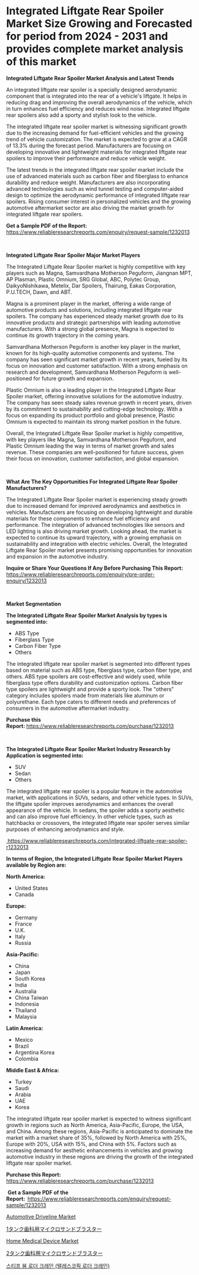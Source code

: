 <p><h1>Integrated Liftgate Rear Spoiler Market Size Growing and Forecasted for period from 2024 - 2031 and provides complete market analysis of this market</h1></p><p><strong>Integrated Liftgate Rear Spoiler Market Analysis and Latest Trends</strong></p>
<p><p>An integrated liftgate rear spoiler is a specially designed aerodynamic component that is integrated into the rear of a vehicle's liftgate. It helps in reducing drag and improving the overall aerodynamics of the vehicle, which in turn enhances fuel efficiency and reduces wind noise. Integrated liftgate rear spoilers also add a sporty and stylish look to the vehicle.</p><p>The integrated liftgate rear spoiler market is witnessing significant growth due to the increasing demand for fuel-efficient vehicles and the growing trend of vehicle customization. The market is expected to grow at a CAGR of 13.3% during the forecast period. Manufacturers are focusing on developing innovative and lightweight materials for integrated liftgate rear spoilers to improve their performance and reduce vehicle weight.</p><p>The latest trends in the integrated liftgate rear spoiler market include the use of advanced materials such as carbon fiber and fiberglass to enhance durability and reduce weight. Manufacturers are also incorporating advanced technologies such as wind tunnel testing and computer-aided design to optimize the aerodynamic performance of integrated liftgate rear spoilers. Rising consumer interest in personalized vehicles and the growing automotive aftermarket sector are also driving the market growth for integrated liftgate rear spoilers.</p></p>
<p><strong>Get a Sample PDF of the Report:&nbsp;</strong> <a href="https://www.reliableresearchreports.com/enquiry/request-sample/1232013">https://www.reliableresearchreports.com/enquiry/request-sample/1232013</a></p>
<p>&nbsp;</p>
<p><strong>Integrated Liftgate Rear Spoiler Major Market Players</strong></p>
<p><p>The Integrated Liftgate Rear Spoiler market is highly competitive with key players such as Magna, Samvardhana Motherson Peguform, Jiangnan MPT, AP Plasman, Plastic Omnium, SRG Global, ABC, Polytec Group, DaikyoNishikawa, Metelix, Dar Spoilers, Thairung, Eakas Corporation, P.U.TECH, Dawn, and ABT. </p><p>Magna is a prominent player in the market, offering a wide range of automotive products and solutions, including integrated liftgate rear spoilers. The company has experienced steady market growth due to its innovative products and strategic partnerships with leading automotive manufacturers. With a strong global presence, Magna is expected to continue its growth trajectory in the coming years.</p><p>Samvardhana Motherson Peguform is another key player in the market, known for its high-quality automotive components and systems. The company has seen significant market growth in recent years, fueled by its focus on innovation and customer satisfaction. With a strong emphasis on research and development, Samvardhana Motherson Peguform is well-positioned for future growth and expansion.</p><p>Plastic Omnium is also a leading player in the Integrated Liftgate Rear Spoiler market, offering innovative solutions for the automotive industry. The company has seen steady sales revenue growth in recent years, driven by its commitment to sustainability and cutting-edge technology. With a focus on expanding its product portfolio and global presence, Plastic Omnium is expected to maintain its strong market position in the future.</p><p>Overall, the Integrated Liftgate Rear Spoiler market is highly competitive, with key players like Magna, Samvardhana Motherson Peguform, and Plastic Omnium leading the way in terms of market growth and sales revenue. These companies are well-positioned for future success, given their focus on innovation, customer satisfaction, and global expansion.</p></p>
<p>&nbsp;</p>
<p><strong>What Are The Key Opportunities For Integrated Liftgate Rear Spoiler Manufacturers?</strong></p>
<p><p>The Integrated Liftgate Rear Spoiler market is experiencing steady growth due to increased demand for improved aerodynamics and aesthetics in vehicles. Manufacturers are focusing on developing lightweight and durable materials for these components to enhance fuel efficiency and performance. The integration of advanced technologies like sensors and LED lighting is also driving market growth. Looking ahead, the market is expected to continue its upward trajectory, with a growing emphasis on sustainability and integration with electric vehicles. Overall, the Integrated Liftgate Rear Spoiler market presents promising opportunities for innovation and expansion in the automotive industry.</p></p>
<p><strong>Inquire or Share Your Questions If Any Before Purchasing This Report:</strong> <a href="https://www.reliableresearchreports.com/enquiry/pre-order-enquiry/1232013">https://www.reliableresearchreports.com/enquiry/pre-order-enquiry/1232013</a></p>
<p>&nbsp;</p>
<p><strong>Market Segmentation</strong></p>
<p><strong>The Integrated Liftgate Rear Spoiler Market Analysis by types is segmented into:</strong></p>
<p><ul><li>ABS Type</li><li>Fiberglass Type</li><li>Carbon Fiber Type</li><li>Others</li></ul></p>
<p><p>The integrated liftgate rear spoiler market is segmented into different types based on material such as ABS type, fiberglass type, carbon fiber type, and others. ABS type spoilers are cost-effective and widely used, while fiberglass type offers durability and customization options. Carbon fiber type spoilers are lightweight and provide a sporty look. The "others" category includes spoilers made from materials like aluminum or polyurethane. Each type caters to different needs and preferences of consumers in the automotive aftermarket industry.</p></p>
<p><strong>Purchase this Report:&nbsp;</strong><a href="https://www.reliableresearchreports.com/purchase/1232013">https://www.reliableresearchreports.com/purchase/1232013</a></p>
<p>&nbsp;</p>
<p><strong>The Integrated Liftgate Rear Spoiler Market Industry Research by Application is segmented into:</strong></p>
<p><ul><li>SUV</li><li>Sedan</li><li>Others</li></ul></p>
<p><p>The integrated liftgate rear spoiler is a popular feature in the automotive market, with applications in SUVs, sedans, and other vehicle types. In SUVs, the liftgate spoiler improves aerodynamics and enhances the overall appearance of the vehicle. In sedans, the spoiler adds a sporty aesthetic and can also improve fuel efficiency. In other vehicle types, such as hatchbacks or crossovers, the integrated liftgate rear spoiler serves similar purposes of enhancing aerodynamics and style.</p></p>
<p><a href="https://www.reliableresearchreports.com/integrated-liftgate-rear-spoiler-r1232013">&nbsp;https://www.reliableresearchreports.com/integrated-liftgate-rear-spoiler-r1232013</a></p>
<p><strong>In terms of Region, the Integrated Liftgate Rear Spoiler Market Players available by Region are:</strong></p>
<p>
    <p> <strong> North America: </strong>
        <ul>
            <li>United States</li>
            <li>Canada</li>
        </ul>
        </p> 
    <p> <strong> Europe: </strong>
        <ul>
            <li>Germany</li>
            <li>France</li>
            <li>U.K.</li>
            <li>Italy</li>
            <li>Russia</li>
        </ul>
        </p> 
    <p> <strong> Asia-Pacific: </strong>
        <ul>
            <li>China</li>
            <li>Japan</li>
            <li>South Korea</li>
            <li>India</li>
            <li>Australia</li>
            <li>China Taiwan</li>
            <li>Indonesia</li>
            <li>Thailand</li>
            <li>Malaysia</li>
        </ul>
        </p> 
    <p> <strong> Latin America: </strong>
        <ul>
            <li>Mexico</li>
            <li>Brazil</li>
            <li>Argentina Korea</li>
            <li>Colombia</li>
        </ul>
        </p> 
    <p> <strong> Middle East & Africa: </strong>
        <ul>
            <li>Turkey</li>
            <li>Saudi</li>
            <li>Arabia</li>
            <li>UAE</li>
            <li>Korea</li>
        </ul>
    </p>
    </p>
<p><p>The integrated liftgate rear spoiler market is expected to witness significant growth in regions such as North America, Asia-Pacific, Europe, the USA, and China. Among these regions, Asia-Pacific is anticipated to dominate the market with a market share of 35%, followed by North America with 25%, Europe with 20%, USA with 15%, and China with 5%. Factors such as increasing demand for aesthetic enhancements in vehicles and growing automotive industry in these regions are driving the growth of the integrated liftgate rear spoiler market.</p></p>
<p><strong>Purchase this Report: </strong><a href="https://www.reliableresearchreports.com/purchase/1232013">https://www.reliableresearchreports.com/purchase/1232013</a></p>
<p>&nbsp;<strong>Get a Sample PDF of the Report:&nbsp;&nbsp;</strong><a href="https://www.reliableresearchreports.com/enquiry/request-sample/1232013">https://www.reliableresearchreports.com/enquiry/request-sample/1232013</a></p>
<p><strong></strong></p>
<p><p><a href="https://github.com/JuliaFadel1922/Market-Research-Report-List-1/blob/main/automotive-driveline-market.md">Automotive Driveline Market</a></p><p><a href="https://github.com/TysonKub/Market-Research-Report-List-1/blob/main/9522057127780.md">1タンク歯科用マイクロサンドブラスター</a></p><p><a href="https://www.linkedin.com/pulse/home-medical-device-market-insights-cagr-trends-growth-strategies-8cjoe">Home Medical Device Market</a></p><p><a href="https://github.com/RaeJenkins1952/Market-Research-Report-List-1/blob/main/8531253127779.md">2タンク歯科用マイクロサンドブラスター</a></p><p><a href="https://github.com/KellyLyncyh543964/Market-Research-Report-List-2/blob/main/3066959114842.md">스티프 붐 로더 크레인 (텔레스코픽 로더 크레인)</a></p></p>